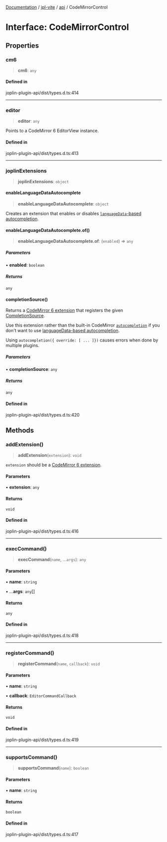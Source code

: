 [Documentation](../../../packages.md) / [jpl-vite](../../index.md) / [api](../index.md) / CodeMirrorControl

# Interface: CodeMirrorControl

## Properties

### cm6

> **cm6**: `any`

#### Defined in

joplin-plugin-api/dist/types.d.ts:414

---

### editor

> **editor**: `any`

Points to a CodeMirror 6 EditorView instance.

#### Defined in

joplin-plugin-api/dist/types.d.ts:413

---

### joplinExtensions

> **joplinExtensions**: `object`

#### enableLanguageDataAutocomplete

> **enableLanguageDataAutocomplete**: `object`

Creates an extension that enables or disables [`languageData`-based autocompletion](https://codemirror.net/docs/ref/#autocomplete.autocompletion^config.override).

#### enableLanguageDataAutocomplete.of()

> **enableLanguageDataAutocomplete.of**: (`enabled`) => `any`

##### Parameters

• **enabled**: `boolean`

##### Returns

`any`

#### completionSource()

Returns a [CodeMirror 6 extension](https://codemirror.net/docs/ref/#state.Extension) that
registers the given [CompletionSource](https://codemirror.net/docs/ref/#autocomplete.CompletionSource).

Use this extension rather than the built-in CodeMirror [`autocompletion`](https://codemirror.net/docs/ref/#autocomplete.autocompletion)
if you don't want to use [languageData-based autocompletion](https://codemirror.net/docs/ref/#autocomplete.autocompletion^config.override).

Using `autocompletion({ override: [ ... ]})` causes errors when done by multiple plugins.

##### Parameters

• **completionSource**: `any`

##### Returns

`any`

#### Defined in

joplin-plugin-api/dist/types.d.ts:420

## Methods

### addExtension()

> **addExtension**(`extension`): `void`

`extension` should be a [CodeMirror 6 extension](https://codemirror.net/docs/ref/#state.Extension).

#### Parameters

• **extension**: `any`

#### Returns

`void`

#### Defined in

joplin-plugin-api/dist/types.d.ts:416

---

### execCommand()

> **execCommand**(`name`, ...`args`): `any`

#### Parameters

• **name**: `string`

• ...**args**: `any`[]

#### Returns

`any`

#### Defined in

joplin-plugin-api/dist/types.d.ts:418

---

### registerCommand()

> **registerCommand**(`name`, `callback`): `void`

#### Parameters

• **name**: `string`

• **callback**: `EditorCommandCallback`

#### Returns

`void`

#### Defined in

joplin-plugin-api/dist/types.d.ts:419

---

### supportsCommand()

> **supportsCommand**(`name`): `boolean`

#### Parameters

• **name**: `string`

#### Returns

`boolean`

#### Defined in

joplin-plugin-api/dist/types.d.ts:417
